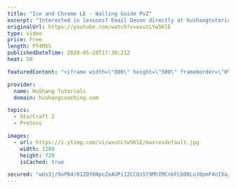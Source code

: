 ```yaml
---
title: "Ice and Chrome LE - Walling Guide PvZ"
excerpt: "Interested in lessons? Email Devon directly at hushangtutorials@outlook.com ------------------------------------------------------------------------------------------------------- Want to support HuShang Tutorials directly? Patreon is a website where you can contribute a monthly donation that will help"
originalUrl: https://youtube.com/watch?v=wxutLYw5KlE
type: video
price: Free
length: PT4M5S
publishedDateTime: 2020-05-28T17:38:21Z
heat: 50

featuredContent: "<iframe width=\"800\" height=\"500\" frameborder=\"0\" src=\"https://www.youtube.com/embed/wxutLYw5KlE\" allow=\"accelerometer; autoplay; encrypted-media; gyroscope; picture-in-picture\" allowfullscreen></iframe>"

provider:
  name: HuShang Tutorials
  domain: hushangcoaching.com

topics:
  - StarCraft 2
  - Protoss

images:
  - url: https://i.ytimg.com/vi/wxutLYw5KlE/maxresdefault.jpg
    width: 1280
    height: 720
    isCached: true

secured: "wUs3j/9oPB4/01ZQY6NpcZxAUPi12CCQsSt9MhIMCnkFLbO0LoJ8pmF4oIXa/5hdLf4g0c4IEqZsFFIMn53NlOT8easZqcXn5S+oDb/OmVL1CfchYqh6/Gufvq4JbGZDpF+dQMVf7/MJc7QqT+3e8eVuXOhQMzxDsGRVYTV2fhQw+enHABkCOimA1OFMQsUs6hbfyHP3ERQFhvrL48cL432aHyI7A6TYl42U/QIjdaf+PYjfzEEa38k+7q3ud2AvDAkffdqE26L9qoHWiaePPIe9icK6/vmf2ga74jFZT2Bo8uMCLsZ3XJBGpcQ9EP+wCk1o1kMtvgYdRm69Fyxb3eWcFoXpFUy6nPRhtUl8NHElBtP3j4cow0RJO1e0zpEzFWLUOM6WijWMz6j7VDPq1ejkOJVJLPLjLN5LlgX1s78=;t0dKbe0cr+v6NBpJCLPcPQ=="
---
```



